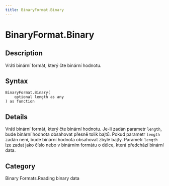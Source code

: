```yaml
---
title: BinaryFormat.Binary
---
```


# BinaryFormat.Binary


## Description

Vrátí binární formát, který čte binární hodnotu.


## Syntax

```powerquery
BinaryFormat.Binary(
    optional length as any
) as function
```


## Details

Vrátí binární formát, který čte binární hodnotu. Je-li zadán parametr <code>length</code>, bude binární hodnota obsahovat přesně tolik bajtů. Pokud parametr <code>length</code> zadán není, bude binární hodnota obsahovat zbylé bajty. Parametr <code>length</code> lze zadat jako číslo nebo v binárním formátu o délce, která předchází binární data.



## Category
Binary Formats.Reading binary data
